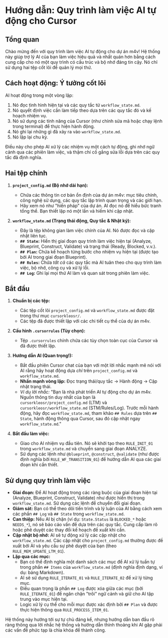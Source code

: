 # Hướng dẫn: Quy trình làm việc AI tự động cho Cursor

## Tổng quan

Chào mừng đến với quy trình làm việc AI tự động cho dự án m4v! Hệ thống này giúp trợ lý AI của bạn làm việc hiệu quả và nhất quán hơn bằng cách cung cấp cho nó một quy trình có cấu trúc và bộ nhớ đáng tin cậy. Nó chỉ sử dụng hai tệp cốt lõi để quản lý mọi thứ.

## Cách hoạt động: Ý tưởng cốt lõi

AI hoạt động trong một vòng lặp:

1. Nó đọc tình hình hiện tại và các quy tắc từ `workflow_state.md`.
2. Nó quyết định việc cần làm tiếp theo dựa trên các quy tắc đó và kế hoạch nhiệm vụ.
3. Nó sử dụng các tính năng của Cursor (như chỉnh sửa mã hoặc chạy lệnh trong terminal) để thực hiện hành động.
4. Nó ghi lại những gì đã xảy ra vào `workflow_state.md`.
5. Nó lặp lại chu kỳ.

Điều này cho phép AI xử lý các nhiệm vụ một cách tự động, ghi nhớ ngữ cảnh qua các phiên làm việc, và thậm chí cố gắng sửa lỗi dựa trên các quy tắc đã định nghĩa.

## Hai tệp chính

1. **`project_config.md` (Bộ nhớ dài hạn):**
   * Chứa các thông tin cơ bản ổn định của dự án m4v: mục tiêu chính, công nghệ sử dụng, các quy tắc lập trình quan trọng và các giới hạn.
   * Hãy xem nó như "hiến pháp" của dự án. AI đọc nó để hiểu bức tranh tổng thể. Bạn thiết lập nó một lần và hiếm khi cập nhật.

2. **`workflow_state.md` (Trạng thái động, Quy tắc & Nhật ký):**
   * Đây là tệp không gian làm việc chính của AI. Nó được đọc và cập nhật liên tục.
   * **`## State`:** Hiển thị giai đoạn quy trình làm việc hiện tại (Analyze, Blueprint, Construct, Validate) và trạng thái (Ready, Blocked, v.v.).
   * **`## Plan`:** Chứa kế hoạch từng bước cho nhiệm vụ hiện tại (được tạo bởi AI trong giai đoạn Blueprint).
   * **`## Rules`:** Chứa _tất cả_ các quy tắc mà AI tuân theo cho quy trình làm việc, bộ nhớ, công cụ và xử lý lỗi.
   * **`## Log`:** Ghi lại mọi thứ AI làm và quan sát trong phiên làm việc.

## Bắt đầu

1. **Chuẩn bị các tệp:**
   * Các tệp cốt lõi `project_config.md` và `workflow_state.md` được đặt trong thư mục `cursorkleosr/`.
   * Các tệp đã được thiết lập với các chi tiết cụ thể của dự án m4v.

2. **Cấu hình `.cursorrules` (Tùy chọn):**
   * Tệp `.cursorrules` chính chứa các tùy chọn toàn cục của Cursor và đã được thiết lập.

3. **Hướng dẫn AI (Quan trọng!):**
   * Bắt đầu phiên Cursor chat của bạn với một lời nhắc mạnh mẽ nói với AI rằng hãy hoạt động dựa _chỉ_ trên `project_config.md` và `workflow_state.md`.
   * **Nhấn mạnh vòng lặp:** Đọc trạng thái/quy tắc -> Hành động -> Cập nhật trạng thái.
   * _Ví dụ lời nhắc:_ "Bạn là nhà phát triển AI tự động cho dự án m4v. Nguồn thông tin duy nhất của bạn là `cursorkleosr/project_config.md` (LTM) và `cursorkleosr/workflow_state.md` (STM/Rules/Log). Trước mỗi hành động, hãy đọc `workflow_state.md`, tham khảo `## Rules` dựa trên `## State`, hành động thông qua Cursor, sau đó cập nhật ngay `workflow_state.md`."

4. **Bắt đầu làm việc:**
   * Giao cho AI nhiệm vụ đầu tiên. Nó sẽ khởi tạo theo `RULE_INIT_01` trong `workflow_state.md` và chuyển sang giai đoạn ANALYZE.
   * Sử dụng các lệnh như `@blueprint`, `@construct`, `@validate` (như được định nghĩa bởi `RULE_WF_TRANSITION_01`) để hướng dẫn AI qua các giai đoạn khi cần thiết.

## Sử dụng quy trình làm việc

* **Giai đoạn:** Để AI hoạt động trong các ràng buộc của giai đoạn hiện tại (Analyze, Blueprint, Construct, Validate) như được hiển thị trong `workflow_state.md`. Sử dụng các lệnh để chuyển đổi giai đoạn.
* **Giám sát:** Bạn có thể theo dõi tiến trình và lý luận của AI bằng cách xem các phần `## Log` và `## State` trong `workflow_state.md`.
* **Can thiệp:** Nếu AI bị chặn (ví dụ: `State.Status` là `BLOCKED_*` hoặc `NEEDS_*`), nó sẽ báo cáo vấn đề dựa trên các quy tắc. Cung cấp làm rõ hoặc phê duyệt các thay đổi kế hoạch đề xuất khi cần.
* **Cập nhật bộ nhớ:** AI sẽ tự động xử lý các cập nhật cho `workflow_state.md`. Các cập nhật cho `project_config.md` thường được đề xuất bởi AI và yêu cầu sự phê duyệt của bạn (theo `RULE_MEM_UPDATE_LTM_01`).
* **Lặp qua các mục:**
  * Bạn có thể định nghĩa một danh sách các mục để AI xử lý tuần tự trong phần `## Items` của `workflow_state.md` (định nghĩa định dạng, ví dụ: bảng Markdown).
  * AI sẽ sử dụng `RULE_ITERATE_01` và `RULE_ITERATE_02` để xử lý từng mục.
  * Điều quan trọng là phần `## Log` được xóa giữa các mục (bởi `RULE_ITERATE_01`) để ngăn chặn "trôi" ngữ cảnh và giữ cho AI tập trung vào mục hiện tại.
  * Logic xử lý cụ thể cho mỗi mục được xác định bởi `## Plan` và được thực hiện thông qua `RULE_PROCESS_ITEM_01`.

Hệ thống này hướng tới sự tự chủ đáng kể, nhưng hướng dẫn ban đầu rõ ràng thông qua lời nhắc hệ thống và hướng dẫn thỉnh thoảng khi AI gặp phải các vấn đề phức tạp là chìa khóa để thành công.
